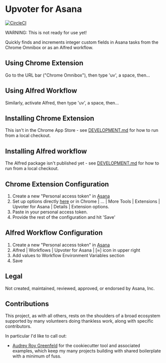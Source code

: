 # Upvoter for Asana

[![CircleCI](https://circleci.com/gh/apiology/upvoter-for-asana.svg?style=svg)](https://circleci.com/gh/apiology/upvoter-for-asana)

WARNING: This is not ready for use yet!

Quickly finds and increments integer custom fields in Asana tasks from the Chrome Omnibox or as an Alfred workflow.

## Using Chrome Extension

Go to the URL bar ("Chrome Omnibox"), then type 'uv', a space, then...

## Using Alfred Workflow

Similarly, activate Alfred, then type 'uv', a space, then...

## Installing Chrome Extension

This isn't in the Chrome App Store - see [DEVELOPMENT.md](./DEVELOPMENT.md) for how to run from a local checkout.

## Installing Alfred workflow

The Alfred package isn't published yet - see [DEVELOPMENT.md](./DEVELOPMENT.md) for how to run from a local checkout.

## Chrome Extension Configuration

1. Create a new "Personal access token" in
   [Asana](https://app.asana.com/0/my-apps)
1. Set up options directly
   [here](chrome-extension://TBD/options.html)
   or in Chrome | … | More Tools | Extensions | Upvoter for Asana |
   Details | Extension options.
1. Paste in your personal access token.
1. Provide the rest of the configuration and hit 'Save'

## Alfred Workflow Configuration

1. Create a new "Personal access token" in
   [Asana](https://app.asana.com/0/my-apps)
1. Alfred | Workflows | Upvoter for Asana | [≈] icon in upper right
1. Add values to Workflow Environment Variables section
1. Save

## Legal

Not created, maintained, reviewed, approved, or endorsed by Asana, Inc.

## Contributions

This project, as with all others, rests on the shoulders of a broad
ecosystem supported by many volunteers doing thankless work, along
with specific contributors.

In particular I'd like to call out:

* [Audrey Roy Greenfeld](https://github.com/audreyfeldroy) for the
  cookiecutter tool and associated examples, which keep my many
  projects building with shared boilerplate with a minimum of fuss.
